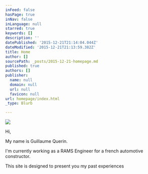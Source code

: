 ```yaml
---
inFeed: false
hasPage: true
inNav: false
inLanguage: null
starred: true
keywords: []
description: ''
datePublished: '2015-12-21T21:14:04.044Z'
dateModified: '2015-12-21T21:13:59.382Z'
title: Home
author: []
sourcePath: _posts/2015-12-21-homepage.md
published: true
authors: []
publisher:
  name: null
  domain: null
  url: null
  favicon: null
url: homepage/index.html
_type: Blurb

---
```

![](https://the-grid-user-content.s3-us-west-2.amazonaws.com/413c7779-11b0-49a0-9a99-03f7043b91c9.jpg)

Hi,

My name is Guillaume Querin.

I'm currently working as a RAMS Engineer for a french automotive constructor.

This site is designed to present you my past experiences